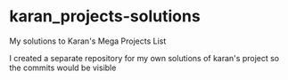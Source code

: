 # karan_projects-solutions
My solutions to Karan's Mega Projects List

I created a separate repository for my own solutions of karan's project so the commits would be visible
